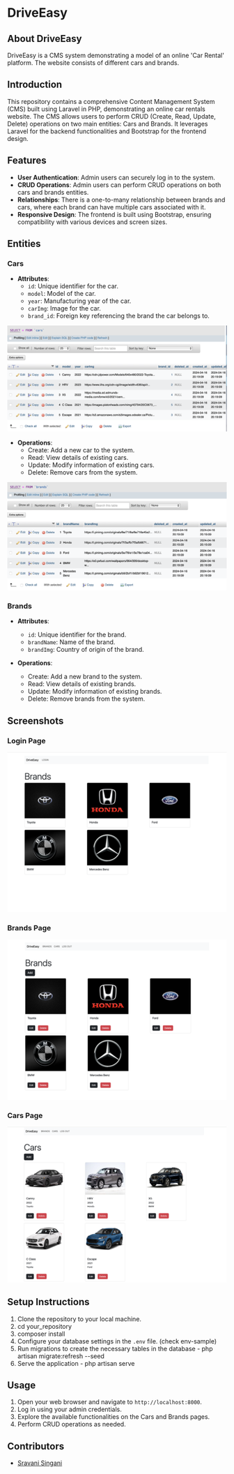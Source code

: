 # DriveEasy

## About DriveEasy

DriveEasy is a CMS system demonstrating a model of an online 'Car Rental' platform. The website consists of different cars and brands.

## Introduction
This repository contains a comprehensive Content Management System (CMS) built using Laravel in PHP, demonstrating an online car rentals website. The CMS allows users to perform CRUD (Create, Read, Update, Delete) operations on two main entities: Cars and Brands. It leverages Laravel for the backend functionalities and Bootstrap for the frontend design.

## Features
- **User Authentication**: Admin users can securely log in to the system.
- **CRUD Operations**: Admin users can perform CRUD operations on both cars and brands entities.
- **Relationships**: There is a one-to-many relationship between brands and cars, where each brand can have multiple cars associated with it.
- **Responsive Design**: The frontend is built using Bootstrap, ensuring compatibility with various devices and screen sizes.

## Entities

### Cars
- **Attributes**:
  - `id`: Unique identifier for the car.
  - `model`: Model of the car.
  - `year`: Manufacturing year of the car.
  - `carImg`: Image for the car.
  - `brand_id`: Foreign key referencing the brand the car belongs to.
  
![Cars Table](screenshots/cars_table.png)

- **Operations**:
  - Create: Add a new car to the system.
  - Read: View details of existing cars.
  - Update: Modify information of existing cars.
  - Delete: Remove cars from the system.
 
![Brands Table](screenshots/brands_table.png)

### Brands
- **Attributes**:
  - `id`: Unique identifier for the brand.
  - `brandName`: Name of the brand.
  - `brandImg`: Country of origin of the brand.
    
- **Operations**:
  - Create: Add a new brand to the system.
  - Read: View details of existing brands.
  - Update: Modify information of existing brands.
  - Delete: Remove brands from the system.

## Screenshots
### Login Page
![Login Page](screenshots/login_page.png)

### Brands Page
![Brands Page](screenshots/brands_page.png)

### Cars Page
![Cars Page](screenshots/cars_page.png)

## Setup Instructions
1. Clone the repository to your local machine.
2. cd your_repository
3. composer install
4. Configure your database settings in the `.env` file. (check env-sample)
5. Run migrations to create the necessary tables in the database - php artisan migrate:refresh --seed
6. Serve the application - php artisan serve


## Usage
1. Open your web browser and navigate to `http://localhost:8000`.
2. Log in using your admin credentials.
3. Explore the available functionalities on the Cars and Brands pages.
4. Perform CRUD operations as needed.

## Contributors
- [Sravani Singani](https://github.com/SravaniSingani)


